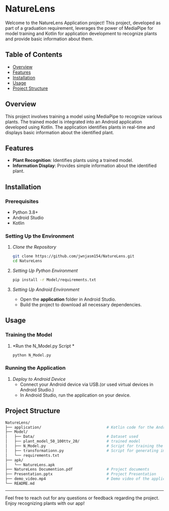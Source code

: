 # NatureLens

Welcome to the NatureLens Application project! This project, developed as part of a graduation requirement, leverages the power of MediaPipe for model training and Kotlin for application development to recognize plants and provide basic information about them.

## Table of Contents
- [Overview](#Overview)
- [Features](#Features)
- [Installation](#Installation)
- [Usage](#Usage)
- [Project Structure](#project-structure)

## Overview

This project involves training a model using MediaPipe to recognize various plants. The trained model is integrated into an Android application developed using Kotlin. The application identifies plants in real-time and displays basic information about the identified plant. 

## Features

- **Plant Recognition**: Identifies plants using a trained model.
- **Information Display**: Provides simple information about the identified plant.

## Installation

### Prerequisites

- Python 3.8+
- Android Studio
- Kotlin

### Setting Up the Environment

1. *Clone the Repository*
    ```bash
    git clone https://github.com/jwnjasm154/NatureLens.git
    cd NatureLens
    ```

2. *Setting Up Python Environment*
     ```bash
    pip install -r Model/requirements.txt
    ```

3. *Setting Up Android Environment*
    - Open the **application** folder in Android Studio.
    - Build the project to download all necessary dependencies.

## Usage

### Training the Model

1. *Run the N_Model.py Script *
    ```bash
    python N_Model.py
    ```

### Running the Application

1. *Deploy to Android Device*
    - Connect your Android device via USB.(or used virtual devices in Android Studio.)
    - In Android Studio, run the application on your device.

## Project Structure

```bash
NatureLens/
├── application/                             # Kotlin code for the Android application
├── Model/                                   
│   ├── Data/                                # Dataset used
│   ├── plant_model_50_100ttv_20/            # trained model
│   ├── N_Model.py                           # Script for training the model
│   ├── transformationn.py                   # Script for generating images from dataset                                      
│   └── requirements.txt                     
├── apk/                                     
│   └── NatureLens.apk                       
├── NatureLens Documention.pdf               # Project documents
├── Presentation.pptx                        # Project Presentation
├── demo_video.mp4                           # Demo video of the application
└── README.md                                
```
---

Feel free to reach out for any questions or feedback regarding the project. Enjoy recognizing plants with our app!
